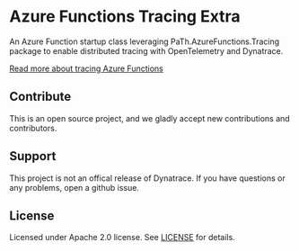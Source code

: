 # Azure Functions Tracing Extra

An Azure Function startup class leveraging PaTh.AzureFunctions.Tracing package to enable distributed tracing with OpenTelemetry and Dynatrace.

[Read more about tracing Azure Functions](../readme.md)

## Contribute
This is an open source project, and we gladly accept new contributions and contributors.  

## Support
This project is not an offical release of Dynatrace. If you have questions or any problems, open a github issue.  

## License
Licensed under Apache 2.0 license. See [LICENSE](LICENSE) for details.

